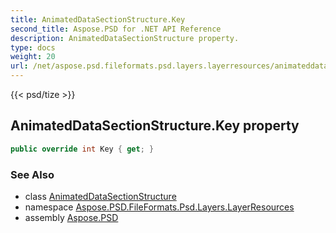 ```yaml
---
title: AnimatedDataSectionStructure.Key
second_title: Aspose.PSD for .NET API Reference
description: AnimatedDataSectionStructure property. 
type: docs
weight: 20
url: /net/aspose.psd.fileformats.psd.layers.layerresources/animateddatasectionstructure/key/
---
```

{{< psd/tize >}}
## AnimatedDataSectionStructure.Key property

```csharp
public override int Key { get; }
```

### See Also

* class [AnimatedDataSectionStructure](../)
* namespace [Aspose.PSD.FileFormats.Psd.Layers.LayerResources](../../animateddatasectionstructure/)
* assembly [Aspose.PSD](../../../)


